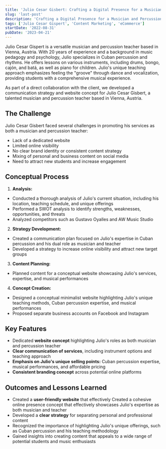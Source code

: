 ```yaml
---
title: 'Julio Cesar Gisbert: Crafting a Digital Presence for a Musician and Percussion Teacher'
slug: 'last-post'
description: 'Crafting a Digital Presence for a Musician and Percussion Teacher'
tags: ['Julio Cesar Gispert', 'Content Marketing', 'eCommerce']
startDate: '2022-08-31'
pubDate: '2023-04-21'
---
```


Julio Cesar Gispert is a versatile musician and percussion teacher based in Vienna, Austria. With 20 years of experience and a background in music pedagogy and psychology, Julio specializes in Cuban percussion and rhythms. He offers lessons on various instruments, including drums, bongo, cajón, and batá, as well as piano for children. Julio's unique teaching approach emphasizes feeling the "groove" through dance and vocalization, providing students with a comprehensive musical experience.

As part of a direct collaboration with the client, we developed a communication strategy and website concept for Julio Cesar Gisbert, a talented musician and percussion teacher based in Vienna, Austria.

## The Challenge

Julio Cesar Gisbert faced several challenges in promoting his services as both a musician and percussion teacher:

- Lack of a dedicated website
- Limited online visibility
- No clear brand identity or consistent content strategy
- Mixing of personal and business content on social media
- Need to attract new students and increase engagement

## Conceptual Process

1. **Analysis:**

- Conducted a thorough analysis of Julio's current situation, including his location, teaching schedule, and unique offerings
- Performed a SWOT analysis to identify strengths, weaknesses, opportunities, and threats
- Analyzed competitors such as Gustavo Oyalles and AW Music Studio

2. **Strategy Development:**

- Created a communication plan focused on Julio's expertise in Cuban percussion and his dual role as musician and teacher
- Developed a strategy to increase online visibility and attract new target groups

3. **Content Planning:**

- Planned content for a conceptual website showcasing Julio's services, expertise, and musical performances

4. **Concept Creation:**

- Designed a conceptual minimalist website highlighting Julio's unique teaching methods, Cuban percussion expertise, and musical performances
- Proposed separate business accounts on Facebook and Instagram

## Key Features

- Dedicated **website concept** highlighting Julio's roles as both musician and percussion teacher
- **Clear communication of services**, including instrument options and teaching approach
- **Emphasis on Julio's unique selling points:** Cuban percussion expertise, musical performances, and affordable pricing
- **Consistent branding concept** across potential online platforms

## Outcomes and Lessons Learned

- Created a **user-friendly website** that effectively Created a cohesive online presence concept that effectively showcases Julio's expertise as both musician and teacher
- Developed a **clear strategy** for separating personal and professional content
- Recognized the importance of highlighting Julio's unique offerings, such as Cuban percussion and his teaching methodology
- Gained insights into creating content that appeals to a wide range of potential students and music enthusiasts

